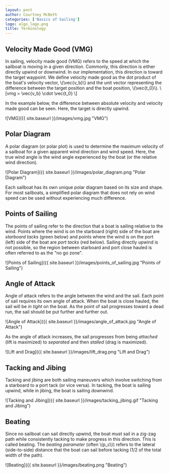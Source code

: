 ```yaml
---
layout: post
author: Courtney McBeth
categories: ['Basics of Sailing']
logo: algo_logo.png
title: Terminology
---
```


<script src="https://polyfill.io/v3/polyfill.min.js?features=es6"></script>
<script id="MathJax-script" async src="https://cdn.jsdelivr.net/npm/mathjax@3/es5/tex-mml-chtml.js"></script>

## Velocity Made Good (VMG)
<p>
In sailing, velocity made good (VMG) refers to the speed at which the sailboat is moving in a given direction. Commonly, this direction is either directly upwind or downwind. In our implementation, this direction is toward the target waypoint. We define velocity made good as the dot product of the boat's velocity vector, \(\vec{v_b}\) and the unit vector representing the difference between the target position and the boat position, \(\vec{t_0}\).
\[vmg = \vec{v_b} \cdot \vec{t_0} \]
</p>

In the example below, the difference between absolute velocity and velocity made good can be seen. Here, the target is directly upwind.

![VMG]({{ site.baseurl }}/images/vmg.jpg "VMG")

## Polar Diagram

A polar diagram (or polar plot) is used to determine the maximum velocity of a sailboat for a given apparent wind direction and wind speed. Here, the true wind angle is the wind angle experienced by the boat (or the relative wind direction).

![Polar Diagram]({{ site.baseurl }}/images/polar_diagram.png "Polar Diagram")

Each sailboat has its own unique polar diagram based on its size and shape. For most sailboats, a simplified polar diagram that does not rely on wind speed can be used without experiencing much difference.

## Points of Sailing

The points of sailing refer to the direction that a boat is sailing relative to the wind. Points where the wind is on the starboard (right) side of the boat are _starboard tacks_ (green below) and points where the wind is on the port (left) side of the boat are _port tacks_ (red below). Sailing directly upwind is not possible, so the region between starboard and port close hauled is often referred to as the "no go zone".

![Points of Sailing]({{ site.baseurl }}/images/points_of_sailing.jpg "Points of Sailing")

## Angle of Attack

Angle of attack refers to the angle between the wind and the sail. Each point of sail requires its own angle of attack. When the boat is close hauled, the sail will be _in tight_ on the boat. As the point of sail progresses toward a dead run, the sail should be put further and further out.

![Angle of Attack]({{ site.baseurl }}/images/angle_of_attack.jpg "Angle of Attack")

As the angle of attack increases, the sail progresses from being _attached_ (lift is maximized) to _separated_ and then _stalled_ (drag is maximized).

![Lift and Drag]({{ site.baseurl }}/images/lift_drag.png "Lift and Drag")

## Tacking and Jibing

Tacking and jibing are both sailing maneuvers which involve switching from a starboard to a port tack (or vice versa). In tacking, the boat is sailing upwind, while in jibing, the boat is sailing downwind.

![Tacking and Jibing]({{ site.baseurl }}/images/tacking_jibing.gif "Tacking and Jibing")

## Beating
<p>
Since no sailboat can sail directly upwind, the boat must sail in a zig-zag path while consistently tacking to make progress in this direction. This is called beating. The <i>beating parameter</i> (often \(p_c\)) refers to the lateral (side-to-side) distance that the boat can sail before tacking (1/2 of the total width of the path).
</p>

![Beating]({{ site.baseurl }}/images/beating.png "Beating")

